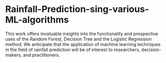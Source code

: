 # Rainfall-Prediction-sing-various-ML-algorithms
This work offers invaluable insights into the functionality and prospective uses of the Random Forest, Decision Tree and the Logistic Regression method. We anticipate that the application of machine learning techniques in the field of rainfall prediction will be of interest to researchers, decision-makers, and practitioners.
